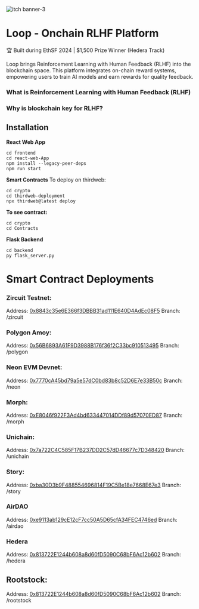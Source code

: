 
![itch banner-3](https://github.com/user-attachments/assets/631ce7bc-51cd-4dcb-a270-6b5b1e20fa96)


# Loop - Onchain RLHF Platform
🏆 Built during EthSF 2024 | $1,500 Prize Winner (Hedera Track)


Loop brings Reinforcement Learning with Human Feedback (RLHF) into the blockchain space. This platform integrates on-chain reward systems, empowering users to train AI models and earn rewards for quality feedback.



### What is Reinforcement Learning with Human Feedback (RLHF)


### Why is blockchain key for RLHF?





## Installation


**React Web App**
```
cd frontend
cd react-web-App
npm install --legacy-peer-deps
npm run start
```

**Smart Contracts**
To deploy on thirdweb:
```
cd crypto
cd thirdweb-deployment
npx thirdweb@latest deploy
```
**To see contract:**
```
cd crypto
cd Contracts
```

**Flask Backend**
```
cd backend
py flask_server.py
```


# Smart Contract Deployments
### Zircuit Testnet:

Address: [0x8843c35e6E366f3DBBB31ad111E640D4AdEc08F5](https://)
Branch: /zircuit

### Polygon Amoy:

Address: [0x56B6893A61F9D3988B176f36f2C33bc910513495](https://)
Branch: /polygon

### Neon EVM Devnet:

Address: [0x7770cA45bd79a5e57dC0bd83b8c52D6E7e33B50c](https://)
Branch: /neon

### Morph:

Address: [0xE8046f922F3Ad4bd633447014DDf89d57070ED87](https://)
Branch: /morph

### Unichain:

Address: [0x7a722C4C585F17B237DD2C57dD46677c7D348420](https://)
Branch: /unichain

### Story:

Address: [0xba30D3b9F488554696814F19C5Be18e7668E67e3](https://)
Branch: /story

### AirDAO
Address: [0xe9113ab129cE12cF7cc50A5D65cfA34FEC4746ed]()
Branch: /airdao

### Hedera
Address: [0x813722E1244b608a8d60fD5090C68bF6Ac12b602]()
Branch: /hedera

## Rootstock:

Address: [0x813722E1244b608a8d60fD5090C68bF6Ac12b602](https://)
Branch: /rootstock